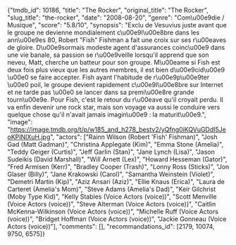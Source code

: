 {"tmdb_id": 10186, "title": "The Rocker", "original_title": "The Rocker", "slug_title": "the-rocker", "date": "2008-08-20", "genre": "Com\u00e9die / Musique", "score": "5.8/10", "synopsis": "Exclu de Vesuvius juste avant que le groupe ne devienne mondialement c\u00e9l\u00e8bre dans les ann\u00e9es 80, Robert \"Fish\" Fishman a fait une croix sur ses r\u00eaves de gloire. D\u00e9sormais modeste agent d'assurances coinc\u00e9 dans une vie banale, sa passion se r\u00e9veille lorsqu'il apprend que son neveu, Matt, cherche un batteur pour son groupe. M\u00eame si Fish est deux fois plus vieux que les autres membres, il est bien d\u00e9cid\u00e9 \u00e0 se faire accepter. Fish ayant l'habitude de r\u00e9p\u00e9ter \u00e0 poil, le groupe devient rapidement c\u00e9l\u00e8bre sur Internet et ne tarde pas \u00e0 se lancer dans sa premi\u00e8re grande tourn\u00e9e. Pour Fish, c'est le retour du r\u00eave qu'il croyait perdu. Il va enfin devenir une rock star, mais son voyage va aussi le conduire vers quelque chose qu'il n'avait jamais imagin\u00e9 : la maturit\u00e9.", "image": "https://image.tmdb.org/t/p/w185_and_h278_bestv2/yQfng0iKQVuGDdI5JeoKPINlXuH.jpg", "actors": ["Rainn Wilson (Robert 'Fish' Fishman)", "Josh Gad (Matt Gadman)", "Christina Applegate (Kim)", "Emma Stone (Amelia)", "Teddy Geiger (Curtis)", "Jeff Garlin (Stan)", "Jane Lynch (Lisa)", "Jason Sudeikis (David Marshall)", "Will Arnett (Lex)", "Howard Hesseman (Gator)", "Fred Armisen (Kerr)", "Bradley Cooper (Trash)", "Lonny Ross (Sticks)", "Jon Glaser (Billy)", "Jane Krakowski (Carol)", "Samantha Weinstein (Violet)", "Demetri Martin (Kip)", "Aziz Ansari (Aziz)", "Ellie Knaus (Erica)", "Laura de Carteret (Amelia's Mom)", "Steve Adams (Amelia's Dad)", "Keir Gilchrist (Moby Type Kid)", "Kelly Stables (Voice Actors (voice))", "Scott Menville (Voice Actors (voice))", "Steve Alterman (Voice Actors (voice))", "Caitlin McKenna-Wilkinson (Voice Actors (voice))", "Michelle Ruff (Voice Actors (voice))", "Bridget Hoffman (Voice Actors (voice))", "Jackie Gonneau (Voice Actors (voice))"], "comments": [], "recommandations_id": [2179, 10074, 9750, 6575]}